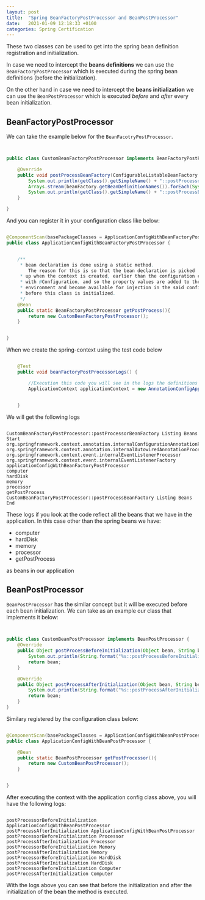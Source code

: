 ```yaml
---
layout: post
title:  "Spring BeanFactoryPostProcessor and BeanPostProcessor"
date:   2021-01-09 12:18:33 +0100
categories: Spring Certification
---
```


These two classes can be used to get into the spring bean definition registration and initialization.

In case we need to intercept the **beans definitions** we can use the `BeanFactoryPostProcessor` which is executed during the spring bean definitions (before the initialization).

On the other hand in case we need to intercept the **beans initialization** we can use the `BeanPostProcessor` which is executed _before_ and _after_ every bean initialization.


## BeanFactoryPostProcessor

We can take the example below for the `BeanFacotryPostProcessor`.

```java


public class CustomBeanFactoryPostProcessor implements BeanFactoryPostProcessor {

    @Override
    public void postProcessBeanFactory(ConfigurableListableBeanFactory beanFactory) throws BeansException {
        System.out.println(getClass().getSimpleName() + "::postProcessorBeanFactory Listing Beans Start" );
        Arrays.stream(beanFactory.getBeanDefinitionNames()).forEach(System.out::println);
        System.out.println(getClass().getSimpleName() + "::postProcessBeanFactory Listing Beans End\n");
    }

}

```

And you can register it in your configuration class like below:

```java

@ComponentScan(basePackageClasses = ApplicationConfigWithBeanFactoryPostProcessor.class)
public class ApplicationConfigWithBeanFactoryPostProcessor {


    /**
     * bean declaration is done using a static method.
        The reason for this is so that the bean declaration is picked
     * up when the context is created, earlier than the configuration class annotated
     * with @Configuration, and so the property values are added to the Spring
     * environment and become available for injection in the said configuration class,
     * before this class is initialized.
     */
    @Bean
    public static BeanFactoryPostProcessor getPostProcess(){
        return new CustomBeanFactoryPostProcessor();
    }


}

```

When we create the spring-context using the test code below


```java

    @Test
    public void beanFactoryPostProcessorLogs() {

        //Execution this code you will see in the logs the definitions of each bean
        ApplicationContext applicationContext = new AnnotationConfigApplicationContext(ApplicationConfigWithBeanFactoryPostProcessor.class);


    }


```

We will get the following logs 

```text

CustomBeanFactoryPostProcessor::postProcessorBeanFactory Listing Beans Start
org.springframework.context.annotation.internalConfigurationAnnotationProcessor
org.springframework.context.annotation.internalAutowiredAnnotationProcessor
org.springframework.context.event.internalEventListenerProcessor
org.springframework.context.event.internalEventListenerFactory
applicationConfigWithBeanFactoryPostProcessor
computer
hardDisk
memory
processor
getPostProcess
CustomBeanFactoryPostProcessor::postProcessBeanFactory Listing Beans End

```

These logs if you look at the code reflect all the beans that we have in the application. In this case other than the spring beans we have: 

* computer
* hardDisk
* memory
* processor
* getPostProcess

as beans in our application


## BeanPostProcessor

`BeanPostProcessor` has the similar concept but it will be executed before each bean initialization. We can take as an example our class that implements it below:

```java


public class CustomBeanPostProcessor implements BeanPostProcessor {
    @Override
    public Object postProcessBeforeInitialization(Object bean, String beanName) throws BeansException {
        System.out.println(String.format("%s::postProcessBeforeInitialization %s %s", getClass().getSimpleName(), bean.getClass().getSimpleName(), beanName));
        return bean;
    }

    @Override
    public Object postProcessAfterInitialization(Object bean, String beanName) throws BeansException {
        System.out.println(String.format("%s::postProcessAfterInitialization %s %s", getClass().getSimpleName(), bean.getClass().getSimpleName(), beanName));
        return bean;
    }
}

```


Similary registered by the configuration class below:


```java

@ComponentScan(basePackageClasses = ApplicationConfigWithBeanPostProcessor.class)
public class ApplicationConfigWithBeanPostProcessor {

    @Bean
    public static BeanPostProcessor getPostProcessor(){
        return new CustomBeanPostProcessor();
    }


}

```

After executing the context with the application config class above, you will have the following logs:

```text

postProcessorBeforeInitialization ApplicationConfigWithBeanPostProcessor
postProcessAfterInitialization ApplicationConfigWithBeanPostProcessor
postProcessorBeforeInitialization Processor
postProcessAfterInitialization Processor
postProcessorBeforeInitialization Memory
postProcessAfterInitialization Memory
postProcessorBeforeInitialization HardDisk
postProcessAfterInitialization HardDisk
postProcessorBeforeInitialization Computer
postProcessAfterInitialization Computer

```

With the logs above you can see that before the initialization and after the initialization of the bean the method is executed.